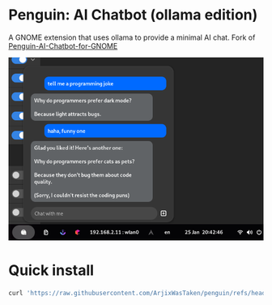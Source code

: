 # Penguin: AI Chatbot (ollama edition)

A GNOME extension that uses ollama to provide a minimal AI chat.
Fork of [Penguin-AI-Chatbot-for-GNOME](https://gitlab.com/martijara/Penguin-AI-Chatbot-for-GNOME)

![Screenshot](./assets/image.png)

# Quick install

```bash
curl 'https://raw.githubusercontent.com/ArjixWasTaken/penguin/refs/heads/main/install.sh' | bash
```
